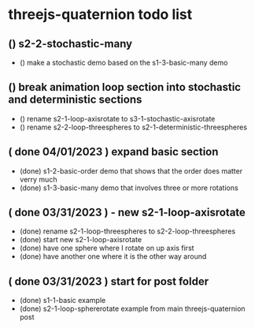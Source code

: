 # threejs-quaternion todo list

<!-- LOOP SECTION BREAK DOWN  -->

## () s2-2-stochastic-many
* () make a stochastic demo based on the s1-3-basic-many demo

## () break animation loop section into stochastic and deterministic sections
* () rename s2-1-loop-axisrotate to s3-1-stochastic-axisrotate
* () rename s2-2-loop-threespheres to s2-1-deterministic-threespheres

<!-- DONE -->

## ( done 04/01/2023 ) expand basic section
* (done) s1-2-basic-order demo that shows that the order does matter verry much
* (done) s1-3-basic-many demo that involves three or more rotations

## ( done 03/31/2023 ) - new s2-1-loop-axisrotate
* (done) rename s2-1-loop-threespheres to s2-2-loop-threespheres
* (done) start new s2-1-loop-axisrotate
* (done) have one sphere where I rotate on up axis first
* (done) have another one where it is the other way around

## ( done 03/31/2023 ) start for post folder
* (done) s1-1-basic example
* (done) s2-1-loop-sphererotate example from main threejs-quaternion post